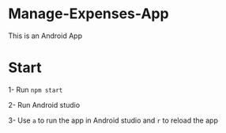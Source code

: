 # Manage-Expenses-App

This is an Android App
# Start

1- Run `npm start` 

2- Run Android studio

3- Use `a` to run the app in Android studio and `r` to reload the app
